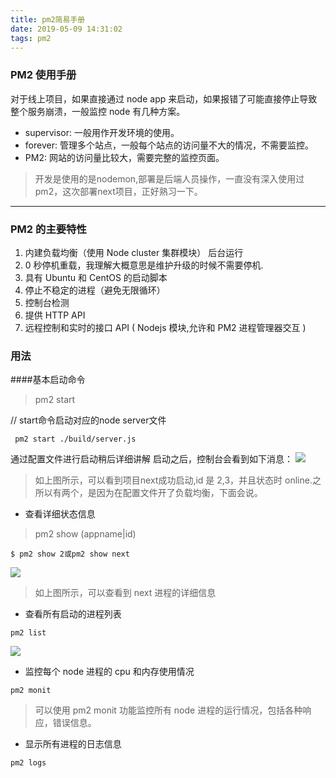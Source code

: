 ```yaml
---
title: pm2简易手册
date: 2019-05-09 14:31:02
tags: pm2
---
```

### PM2 使用手册

对于线上项目，如果直接通过 node app 来启动，如果报错了可能直接停止导致整个服务崩溃，一般监控 node 有几种方案。

- supervisor: 一般用作开发环境的使用。
-  forever: 管理多个站点，一般每个站点的访问量不大的情况，不需要监控。
- PM2: 网站的访问量比较大，需要完整的监控页面。

> 开发是使用的是nodemon,部署是后端人员操作，一直没有深入使用过pm2，这次部署next项目，正好熟习一下。
- - - -

### PM2 的主要特性

1. 内建负载均衡（使用 Node cluster 集群模块）
后台运行
2. 0 秒停机重载，我理解大概意思是维护升级的时候不需要停机.
3. 具有 Ubuntu 和 CentOS 的启动脚本
4. 停止不稳定的进程（避免无限循环）
5. 控制台检测
6. 提供 HTTP API
7. 远程控制和实时的接口 API ( Nodejs 模块,允许和 PM2 进程管理器交互 )

### 用法
####基本启动命令
> pm2 start

// start命令启动对应的node server文件
```
 pm2 start ./build/server.js
```

通过配置文件进行启动稍后详细讲解
启动之后，控制台会看到如下消息：
![](././pm2简易手册/pm21.png)
> 如上图所示，可以看到项目next成功启动,id 是 2,3，并且状态时 online.之所以有两个，是因为在配置文件开了负载均衡，下面会说。

- 查看详细状态信息

> pm2 show (appname|id)

```
$ pm2 show 2或pm2 show next
```
![](./pm2简易手册/pm22.png)

> 如上图所示，可以查看到 next 进程的详细信息
- 查看所有启动的进程列表
```
pm2 list
```
![](./pm2简易手册/pm23.png)

- 监控每个 node 进程的 cpu 和内存使用情况
```
pm2 monit
```
> 可以使用 pm2 monit 功能监控所有 node 进程的运行情况，包括各种响应，错误信息。

- 显示所有进程的日志信息
```
pm2 logs
```



